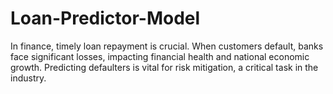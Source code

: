# Loan-Predictor-Model
In finance, timely loan repayment is crucial. When customers default, banks face significant losses, impacting financial health and national economic growth. Predicting defaulters is vital for risk mitigation, a critical task in the industry.
